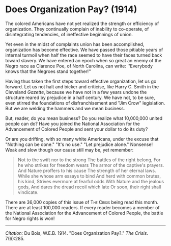 ﻿<!--
title:   Does Organization Pay?
author:  Du Bois, W.E.B.
journal: The Crisis
year:    1914
volume:  7
issue:   6
pages:   285
-->

# Does Organization Pay? (1914)

The colored Americans have not yet realized the strength or efficiency of organization. They continually complain of inability to co-operate, of disintegrating tendencies, of ineffective beginnings of union. 

Yet even in the midst of complaints union has been accomplished, organization has become effective. We have passed those pitiable years of internal turmoil when half the race seemed to have their faces turned back toward slavery. We have entered an epoch when so great an enemy of the Negro race as Clarence Poe, of North Carolina, can write: ''Everybody knows that the Negroes stand together!'' 

Having thus taken the first steps toward effective organization, let us go forward. Let us not halt and bicker and criticise, like Harry C. Smith in the Cleveland *Gazette*, because we have not in a few years undone the structure reared by prejudice in a half century. We have not, to be sure, even stirred the foundations of disfranchisement and "Jim Crow" legislation. But we are welding the hammers and we mean business. 

But, reader, do you mean business? Do you realize what 10,000,000 united people can do? Have you joined the National Association for the Advancement of Colored People and sent your dollar to do its duty?

Or are you drifting, with so many white Americans, under the excuse that "Nothing can be done." "It's no use." "Let prejudice alone." Nonsense! Weak and slow though our cause still may be, yet remember: 

> Not to the swift nor to the strong
> The battles of the right belong, 
> For he who strikes for freedom wears 
> The armor of the captive's prayers. 
> And Nature proffers to his cause 
> The strength of her eternal laws. 
> While she whose arm essays to bind 
> And herd with common brutes, his kind, 
> Strives evermore at fearful odds 
> With Nature and the jealous gods, 
> And dares the dread recoil which late 
> Or soon, their right shall vindicate. 

 There are 36,000 copies of this issue of <span style="font-variant:small-caps;">The Crisis</span> being read this month. There are at least 100,000 readers. If every reader becomes a member of the National Association for the Advancement of Colored People, the battle for Negro rights is won! 

<!--
Formatting hints:

**Bold** and *italics* text.

Ordered list:
1. First item
2. Second item
3. Third item

Bullet list:
- First item
- Second item
- Third item

How to include a link to the Du Bois [archive](https://credo.library.umass.edu/view/collection/mums312).

Including an image: 
![Du Bois sitting at this desk](http://www.dareyoufight.org/_images/nypl.digitalcollections.510d47dc-8fb3-a3d9-e040-e00a18064a99.001.w.jpg)

Ignore the drop cap and excessive capitalization that begins some articles.

Long quotes are indented using >. For quotes that run more than one paragraph, use a non-printing space between each paragraph to preserve the indent. Additionally, each paragraph, except the last, should end with two spaces:
> Paragraph 1  
> &nbsp;  
> Paragraph 2

The Crisis: <span style="font-variant:small-caps;">The Crisis</span>

Crisis: <span style="font-variant:small-caps;">Crisis</span>

Long articles sometimes have section break lines, which can be recreated with 
<p style="text-align:center"> ~~~~~~~~~~~~~~~ </p>

Markdown file titles is a lower-cased version of the article title, replacing spaces with underscores (_)

Don't worry about the citation at the bottom. It is automatically generated. 
-->

______________
*Citation:* Du Bois, W.E.B. 1914. "Does Organization Pay?." *The Crisis*. 7(6):285.